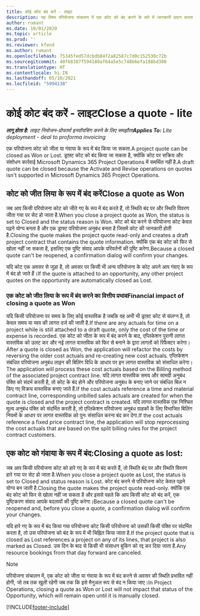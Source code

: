 ```yaml
---
title: कोई कोट बंद करें - लाइट
description: यह विषय परियोजना संचालन में एक कोट को बंद करने के बारे में जानकारी प्रदान करता है.
author: rumant
ms.date: 10/01/2020
ms.topic: article
ms.prod: ''
ms.reviewer: kfend
ms.author: rumant
ms.openlocfilehash: 75345fed57dcbdb84f2a82587c7d0c152530c72b
ms.sourcegitcommit: 40f68387f594180af64a5e5c748b6efa188bd300
ms.translationtype: HT
ms.contentlocale: hi-IN
ms.lasthandoff: 05/10/2021
ms.locfileid: "5994138"
---
```

# <a name="close-a-quote---lite"></a><span data-ttu-id="53884-103">कोई कोट बंद करें - लाइट</span><span class="sxs-lookup"><span data-stu-id="53884-103">Close a quote - lite</span></span>

<span data-ttu-id="53884-104">_**लागू होता है:** लाइट नियोजन-प्रोफार्मा इनवॉयसिंग करने के लिए समझौता_</span><span class="sxs-lookup"><span data-stu-id="53884-104">_**Applies To:** Lite deployment - deal to proforma invoicing_</span></span>

<span data-ttu-id="53884-105">एक परियोजना कोट को जीता या गंवाया के रूप में बंद किया जा सकता.</span><span class="sxs-lookup"><span data-stu-id="53884-105">A project quote can be closed as Won or Lost.</span></span> <span data-ttu-id="53884-106">ड्राफ़्ट कोट को बंद किया जा सकता है, क्योंकि कोट पर सक्रिय और संशोधन कार्रवाई Microsoft Dynamics 365 Project Operations में समर्थित नहीं है.</span><span class="sxs-lookup"><span data-stu-id="53884-106">A draft quote can be closed because the Activate and Revise operations on quotes isn't supported in Microsoft Dynamics 365 Project Operations.</span></span>

## <a name="close-a-quote-as-won"></a><span data-ttu-id="53884-107">कोट को जीत लिया के रूप में बंद करें</span><span class="sxs-lookup"><span data-stu-id="53884-107">Close a quote as Won</span></span>

<span data-ttu-id="53884-108">जब आप किसी परियोजना कोट को जीते गए के रूप में बंद करते हैं, तो स्थिति बंद पर और स्थिति विवरण जीता गया पर सेट हो जाता है.</span><span class="sxs-lookup"><span data-stu-id="53884-108">When you close a project quote as Won, the status is set to Closed and the status reason is Won.</span></span> <span data-ttu-id="53884-109">कोट को बंद करने से परियोजना कोट केवल पढ़ने योग्य बनता है और एक ड्राफ्ट परियोजना अनुबंध बनता है जिसमें कोट की जानकारी होती है.</span><span class="sxs-lookup"><span data-stu-id="53884-109">Closing the quote makes the project quote read-only and creates a draft project contract that contains the quote information.</span></span> <span data-ttu-id="53884-110">क्योंकि एक बंद कोट को फिर से खोला नहीं जा सकता है, इसलिए एक पुष्टि संवाद आपके परिवर्तनों की पुष्टि करेगा.</span><span class="sxs-lookup"><span data-stu-id="53884-110">Because a closed quote can't be reopened, a confirmation dialog will confirm your changes.</span></span>

<span data-ttu-id="53884-111">यदि कोट एक अवसर से जुड़ा है, तो अवसर पर किसी भी अन्य परियोजना के कोट अपने आप गंवाए के रूप में बंद हो जाते हैं।</span><span class="sxs-lookup"><span data-stu-id="53884-111">If the quote is attached to an opportunity, any other project quotes on the opportunity are automatically closed as Lost.</span></span>

### <a name="financial-impact-of-closing-a-quote-as-won"></a><span data-ttu-id="53884-112">एक कोट को जीत लिया के रूप में बंद करने का वित्तीय प्रभाव</span><span class="sxs-lookup"><span data-stu-id="53884-112">Financial impact of closing a quote as Won</span></span>

<span data-ttu-id="53884-113">यदि किसी परियोजना पर समय के लिए कोई वास्तविक है जबकि वह अभी भी ड्राफ़्ट कोट से संलग्न है, तो केवल समय या व्यय की लागत दर्ज की जाती है.</span><span class="sxs-lookup"><span data-stu-id="53884-113">If there are any actuals for time on a project while is still attached to a draft quote, only the cost of the time or expense is recorded.</span></span> <span data-ttu-id="53884-114">एक कोट को जीता के रूप में बंद करने के बाद, एप्लिकेशन पुरानी लागत वास्तविक को उलट कर और नई लागत वास्तविक को फिर से बनाने के द्वारा लागतों को रिफैक्टर करेगा।</span><span class="sxs-lookup"><span data-stu-id="53884-114">After a quote is closed as Won, the application will refactor the costs by reversing the older cost actuals and re-creating new cost actuals.</span></span> <span data-ttu-id="53884-115">एप्लिकेशन संबंधित परियोजना अनुबंध लाइन की बिलिंग विधि के आधार पर इन लागत वास्तविक को संसाधित करेगा।</span><span class="sxs-lookup"><span data-stu-id="53884-115">The application will process these cost actuals based on the Billing method of the associated project contract line.</span></span> <span data-ttu-id="53884-116">यदि लागत वास्तविक समय और सामग्री अनुबंध पंक्ति को संदर्भ करती है, तो कोट के बंद होने और परियोजना अनुबंध के बनाए जाने पर संबंधित बिल न किए गए विक्रय वास्तविक बनाए जाते हैं.</span><span class="sxs-lookup"><span data-stu-id="53884-116">If the cost actuals reference a time and material contract line, corresponding unbilled sales actuals are created for when the quote is closed and the project contract is created.</span></span> <span data-ttu-id="53884-117">यदि लागत वास्तविक एक निश्चित मूल्य अनुबंध पंक्ति को संदर्भित करती है, तो एप्लिकेशन परियोजना अनुबंध ग्राहकों के लिए विभाजित बिलिंग नियमों के आधार पर लागत वास्तविक को पुनः संसाधित करना बंद कर देगा.</span><span class="sxs-lookup"><span data-stu-id="53884-117">If the cost actuals reference a fixed price contract line, the application will stop reprocessing the cost actuals that are based on the split billing rules for the project contract customers.</span></span>

## <a name="closing-a-quote-as-lost"></a><span data-ttu-id="53884-118">एक कोट को गंवाया के रूप में बंद:</span><span class="sxs-lookup"><span data-stu-id="53884-118">Closing a quote as lost:</span></span>

<span data-ttu-id="53884-119">जब आप किसी परियोजना कोट को हारे गए के रूप में बंद करते हैं, तो स्थिति बंद पर और स्थिति विवरण हारे गया पर सेट हो जाता है.</span><span class="sxs-lookup"><span data-stu-id="53884-119">When you close a project quote as Lost, the status is set to Closed and status reason is Lost.</span></span> <span data-ttu-id="53884-120">कोट बंद करने से परियोजना कोट केवल पढ़ने योग्य बन जाती है.</span><span class="sxs-lookup"><span data-stu-id="53884-120">Closing the quote makes the project quote read-only.</span></span> <span data-ttu-id="53884-121">क्योंकि एक बंद कोट को फिर से खोला नहीं जा सकता है और इससे पहले कि आप किसी कोट को बंद करें, एक पुष्टिकरण संवाद आपके बदलावों की पुष्टि करेगा।</span><span class="sxs-lookup"><span data-stu-id="53884-121">Because a closed quote can't be reopened and, before you close a quote, a confirmation dialog will confirm your changes.</span></span>

<span data-ttu-id="53884-122">यदि हारे गए के रूप में बंद किया गया परियोजना कोट किसी परियोजना को उसकी किसी पंक्ति पर संदर्भित करता है, तो उस परियोजना को बंद के रूप में भी चिह्नित किया जाता है.</span><span class="sxs-lookup"><span data-stu-id="53884-122">If the project quote that is closed as Lost references a project on any of its lines, that project is also marked as Closed.</span></span> <span data-ttu-id="53884-123">उस दिन के बाद से किसी भी संसाधन बुकिंग को रद्द कर दिया जाता है.</span><span class="sxs-lookup"><span data-stu-id="53884-123">Any resource bookings from that day forward are canceled.</span></span>

> [!NOTE]
> <span data-ttu-id="53884-124">परियोजना संचालन में, एक कोट को जीता या गंवाया के रूप में बंद करने से अवसर की स्थिति प्रभावित नहीं होगी, जो तब तक खुली रहेगी जब तक कि इसे मैनुअल रूप से बंद न किया जाए।</span><span class="sxs-lookup"><span data-stu-id="53884-124">In Project Operations, closing a quote as Won or Lost will not impact that status of the Opportunity, which will remain open until it is manually closed.</span></span>


[!INCLUDE[footer-include](../../includes/footer-banner.md)]